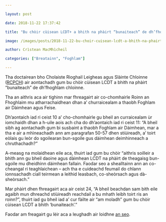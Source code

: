 ```yaml
---

layout: post

date: 2018-11-22 17:37:42

title: "Bu chòir cùisean LCDT+ a bhith na phàirt “bunaiteach” de dh’fhoghlam chloinne"

image: /images/posts/2018-11-22-bu-choir-cuisean-lcdt-a-bhith-na-phairt-bunaiteach-de-dhfhoghlam-chloinne.webp

author: Crìstean MacMhìcheil

categories: ["Breatainn", "Foghlam"]

---
```


Tha doctairean bho Cholaiste Rìoghail Leigheas agus Slàinte Chloinne ([RCPCH](https://www.rcpch.ac.uk/)) air aontachadh gum bu chòir cùisean LCDT a bhith na phàirt “bunaiteach” de dh’fhoghlam chloinne.

Tha an aithris aca air tighinn mar fhreagairt air co-chomhairle Roinn an Fhoghlaim mu atharrachaidhean dhan a’ churraicealam a thaobh Foghlam air Dàimhean agus Feise.

Dh’aontaich iad ri ceist 10 a’ cho-chomhairle gu bheil an curraicealam ùr iomchaidh dhan a h-uile aois ach cha do dh’aontaich iad ri ceist 11: “A bheil sibh ag aontachadh gum bi susbaint a thaobh Foghlam air Dàimhean, mar a tha e air a mhìneachadh ann am paragrafan 50-57 dhen stiùireadh, a’ toirt eòlais gu leòr do sgoilearan bun-sgoile gus dàimhean deimhinneach a chruthachadh?”

A-measg na molaidhean eile aca, thuirt iad gum bu chòir “aithris soilleir a bhith ann gu bheil daoine agus dàimhean LCDT na phàirt de theagaisg bun-sgoile mu dheidhinn dàimhean fallain. Faodar seo a shealltainn ann an co-cheangal ri teaghlaichean – ach tha e cuideachd feumail do chlann ionnsachadh ciall teirmean a leithid leasbach, co-sheòrsach agus dà-sheòrsach.”

Mar phàirt dhen fhreagairt aca air ceist 24, “A bheil beachdan sam bith eile agaibh mun dhreachd stiùireadh reachdail a bu mhath leibh toirt ris an roinn?”, thuirt iad gu bheil iad a’ cur fàilte air “am moladh” gum bu chòir cùisean LCDT a bhith ‘bunaiteach’.”

Faodar am freagairt gu lèir aca a leughadh air loidhne [an seo](https://www.rcpch.ac.uk/sites/default/files/2018-11/rcpch_response_to_consultation_on_relationships_education_relationships_and_sex_education_and_health_education_-_final.pdf).
